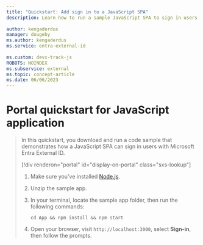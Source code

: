 ```yaml
---
title: "Quickstart: Add sign in to a JavaScript SPA"
description: Learn how to run a sample JavaScript SPA to sign in users
 
author: kengaderdus
manager: dougeby
ms.author: kengaderdus
ms.service: entra-external-id
 
ms.custom: devx-track-js
ROBOTS: NOINDEX
ms.subservice: external
ms.topic: concept-article
ms.date: 06/06/2023
---
```


# Portal quickstart for JavaScript application

> In this quickstart, you download and run a code sample that demonstrates how a JavaScript SPA can sign in users with Microsoft Entra External ID.
>
> [!div renderon="portal" id="display-on-portal" class="sxs-lookup"]
> 1. Make sure you've installed [Node.js](https://nodejs.org/en/download/).
>
> 1. Unzip the sample app.
>
> 1. In your terminal, locate the sample app folder, then run the following commands:
>
>     ```console
>     cd App && npm install && npm start
>     ```
>
> 1. Open your browser, visit `http://localhost:3000`, select **Sign-in**, then follow the prompts.
>
